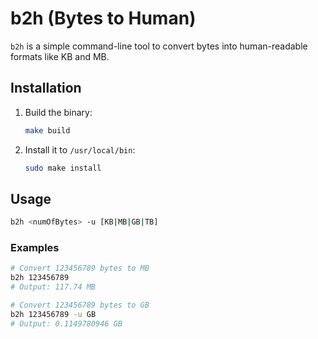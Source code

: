 # b2h (Bytes to Human)

`b2h` is a simple command-line tool to convert bytes into human-readable formats like KB and MB.

## Installation

1. Build the binary:
   ```bash
   make build
   ```
2. Install it to `/usr/local/bin`:
   ```bash
   sudo make install
   ```

## Usage

```bash
b2h <numOfBytes> -u [KB|MB|GB|TB]
```

### Examples
```bash
# Convert 123456789 bytes to MB
b2h 123456789
# Output: 117.74 MB

# Convert 123456789 bytes to GB
b2h 123456789 -u GB
# Output: 0.1149780946 GB
```

